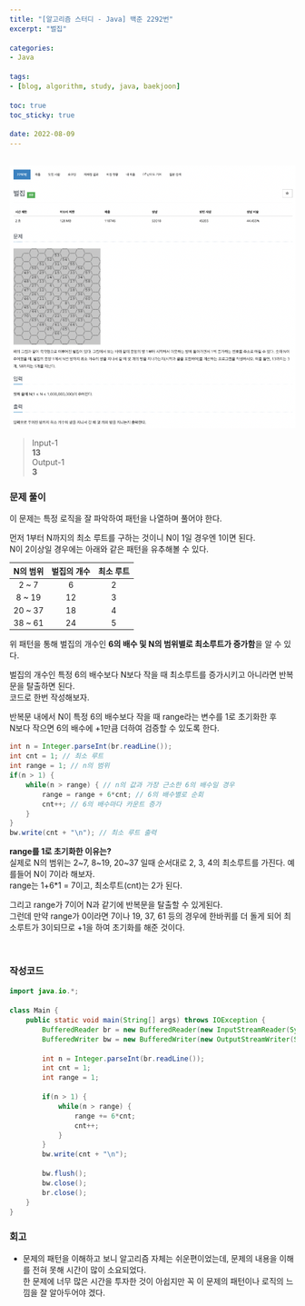 ```yaml
--- 
title: "[알고리즘 스터디 - Java] 백준 2292번" 
excerpt: "벌집" 

categories: 
- Java

tags: 
- [blog, algorithm, study, java, baekjoon]

toc: true
toc_sticky: true

date: 2022-08-09
--- 
```


<br>

<center><img src="/assets/images/baekjoon/2292.png"></center>

> Input-1 <br>
**13** <br>
> Output-1 <br>
**3**


### 문제 풀이
이 문제는 특정 로직을 잘 파악하여 패턴을 나열하며 풀어야 한다.

먼저 1부터 N까지의 최소 루트를 구하는 것이니 N이 1일 경우엔 1이면 된다. <br>
N이 2이상일 경우에는 아래와 같은 패턴을 유추해볼 수 있다.

|N의 범위|벌집의 개수|최소 루트|
|:---:|:---:|:---:|
|2 ~ 7|6|2|
|8 ~ 19|12|3|
|20 ~ 37|18|4|
|38 ~ 61|24|5|

위 패턴을 통해 벌집의 개수인 **6의 배수 및 N의 범위별로 최소루트가 증가함**을 알 수 있다. <br>

벌집의 개수인 특정 6의 배수보다 N보다 작을 때 최소루트를 증가시키고 아니라면 반복문을 탈출하면 된다. <br>
코드로 한번 작성해보자.

반복문 내에서 N이 특정 6의 배수보다 작을 때 range라는 변수를 1로 초기화한 후 <br>
N보다 작으면 6의 배수에 +1만큼 더하여 검증할 수 있도록 한다.

```java
int n = Integer.parseInt(br.readLine());
int cnt = 1; // 최소 루트
int range = 1; // n의 범위
if(n > 1) {
    while(n > range) { // n의 값과 가장 근소한 6의 배수일 경우
        range = range + 6*cnt; // 6의 배수별로 순회
        cnt++; // 6의 배수마다 카운트 증가
    }
}
bw.write(cnt + "\n"); // 최소 루트 출력
```

**range를 1로 초기화한 이유는?** <br>
실제로 N의 범위는 2~7, 8~19, 20~37 일때 순서대로 2, 3, 4의 최소루트를 가진다.
예를들어 N이 7이라 해보자.<br>
range는 1+6*1 = 7이고, 최소루트(cnt)는 2가 된다. <br>

그리고 range가 7이어 N과 같기에 반복문을 탈출할 수 있게된다. <br> 
그런데 만약 range가 0이라면 7이나 19, 37, 61 등의 경우에 한바퀴를 더 돌게 되어 최소루트가 3이되므로 +1을 하여 초기화를 해준 것이다.

<br>

### 작성코드
```java
import java.io.*;

class Main {
    public static void main(String[] args) throws IOException {
        BufferedReader br = new BufferedReader(new InputStreamReader(System.in));
        BufferedWriter bw = new BufferedWriter(new OutputStreamWriter(System.out));
        
        int n = Integer.parseInt(br.readLine());
        int cnt = 1; 
        int range = 1;

        if(n > 1) {
            while(n > range) {
                range += 6*cnt;
                cnt++;
            }
        }
        bw.write(cnt + "\n");

        bw.flush();
        bw.close();
        br.close();
    }
}
```

### 회고
- 문제의 패턴을 이해하고 보니 알고리즘 자체는 쉬운편이었는데, 문제의 내용을 이해를 전혀 못해 시간이 많이 소요되었다. <br> 
한 문제에 너무 많은 시간을 투자한 것이 아쉽지만 꼭 이 문제의 패턴이나 로직의 느낌을 잘 알아두어야 겠다.